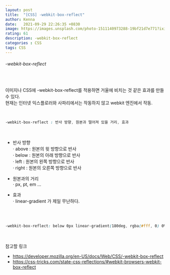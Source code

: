 ```yaml
---
layout: post
title:  "[CSS] -webkit-box-reflect"
author: Kenna
date:   2021-09-29 22:26:35 +0830
image: https://images.unsplash.com/photo-1511140973288-19bf21d7e771?ixid=MnwxMjA3fDB8MHxwaG90by1wYWdlfHx8fGVufDB8fHx8&ixlib=rb-1.2.1&auto=format&fit=crop&w=1267&q=80
rating: 61
description: -webkit-box-reflect
categories : CSS
tags: CSS
---
```


###### -webkit-box-reflect

<br>

이미지나 CSS에 -webkit-box-reflect를 적용하면 거울에 비치는 것 같은 효과를 만들 수 있다.  
현재는 인터넷 익스플로러와 사파리에서는 작동하지 않고 webkit 엔진에서 작동.   

<br>

```css
-webkit-box-reflect : 반사 방향, 원본과 떨어져 있을 거리, 효과
```
<br>

- 반사 방향  
    · above : 원본의 윗 방향으로 반사  
    · below : 원본의 아래 방향으로 반사  
    · left :  원본의 왼쪽 방향으로 반사  
    · right : 원본의 오른쪽 방향으로 반사  

- 원본과의 거리  
    · px, pt, em ...

- 효과  
    · linear-gradient  가 제일 무난하다.

<br>
<br>

```css
-webkit-box-reflect: below 0px linear-gradient(180deg, rgba(#fff, 0) 0%, rgba(#fff, 1), 100%)
```


<br>

참고할 링크  

- https://developer.mozilla.org/en-US/docs/Web/CSS/-webkit-box-reflect
- https://css-tricks.com/state-css-reflections/#webkit-browsers-webkit-box-reflect
